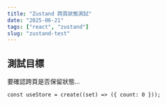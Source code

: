 ```yaml
---
title: "Zustand 跨頁狀態測試"
date: "2025-06-21"
tags: ["react", "zustand"]
slug: "zustand-test"
---
```


## 測試目標

要確認跨頁是否保留狀態...

```tsx
const useStore = create((set) => ({ count: 0 }));
```
